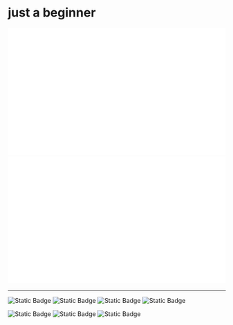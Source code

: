 # just a beginner

![](generated/overview.svg)
![](generated/languages.svg)



<a href="https://github.com/jstrieb/github-stats">
<!-- <img src="https://raw.githubusercontent.com/in-serinder/statsuse/master/generated/overview.svg#gh-dark-mode-only" /> -->
<!-- <img src="https://raw.githubusercontent.com/in-serinder/statsuse/master/generated/languages.svg#gh-dark-mode-only" /> -->
</a>


---
![Static Badge](https://img.shields.io/badge/Proficient-Linux-blue?logo=archlinux)
![Static Badge](https://img.shields.io/badge/Blender%20-%20Conpetent%20-%23E87D0D?logo=blender&logoColor=%23E87D0D)
![Static Badge](https://img.shields.io/badge/Competent-javascript-%23F7DF1E?logo=javascript)
![Static Badge](https://img.shields.io/badge/Competent-Docker-%232496ED?logo=docker)
  
![Static Badge](https://img.shields.io/badge/Master-Python-%2350fe43?logo=python)
![Static Badge](https://img.shields.io/badge/Understand-VUE-%234FC08D?logo=vuedotjs)
![Static Badge](https://img.shields.io/badge/Familiar-Java-%23F80000?logo=oracle)
